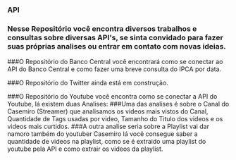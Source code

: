 ### API

### Nesse Repositório você encontra diversos trabalhos e consultas sobre diversas API's, se sinta convidado para fazer suas próprias analises ou entrar em contato com novas ideias.


###O Repositório do Banco Central você encontrará como se conectar ao API do Banco Central e como fazer uma breve consulta do IPCA por data.

###O Repositório do Twitter ainda está em construção.

###O Repositório do Youtube você encontra como se conectar a API do Youtube, lá existem duas Analises: 
###Uma das analises é sobre o Canal do Casemiro (Streamer) que analisamos os videos mais vistos do Canal, Quantidade de Tags usadas por video, Tamanho do Titulo dos videos e os videos mais curtidos.
###A outra analise seria sobre a Playlist vai dar namoro também do youtuber Casemiro lá você consegue saber a quantidade de videos na playlist, como se é extraido uma playlist do youtube pela API e como extrair os videos da playlist.
